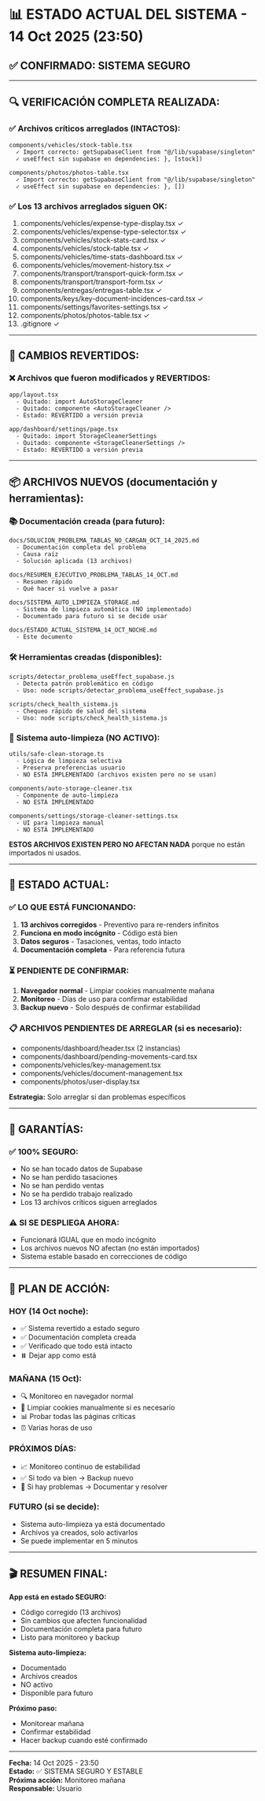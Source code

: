 # 📊 ESTADO ACTUAL DEL SISTEMA - 14 Oct 2025 (23:50)

## ✅ **CONFIRMADO: SISTEMA SEGURO**

---

## 🔍 **VERIFICACIÓN COMPLETA REALIZADA:**

### ✅ **Archivos críticos arreglados (INTACTOS):**

```
components/vehicles/stock-table.tsx
  ✓ Import correcto: getSupabaseClient from "@/lib/supabase/singleton"
  ✓ useEffect sin supabase en dependencies: }, [stock])
  
components/photos/photos-table.tsx
  ✓ Import correcto: getSupabaseClient from "@/lib/supabase/singleton"
  ✓ useEffect sin supabase en dependencies: }, [])
```

### ✅ **Los 13 archivos arreglados siguen OK:**
1. components/vehicles/expense-type-display.tsx ✓
2. components/vehicles/expense-type-selector.tsx ✓
3. components/vehicles/stock-stats-card.tsx ✓
4. components/vehicles/stock-table.tsx ✓
5. components/vehicles/time-stats-dashboard.tsx ✓
6. components/vehicles/movement-history.tsx ✓
7. components/transport/transport-quick-form.tsx ✓
8. components/transport/transport-form.tsx ✓
9. components/entregas/entregas-table.tsx ✓
10. components/keys/key-document-incidences-card.tsx ✓
11. components/settings/favorites-settings.tsx ✓
12. components/photos/photos-table.tsx ✓
13. .gitignore ✓

---

## 🔄 **CAMBIOS REVERTIDOS:**

### ❌ **Archivos que fueron modificados y REVERTIDOS:**
```
app/layout.tsx
  - Quitado: import AutoStorageCleaner
  - Quitado: componente <AutoStorageCleaner />
  - Estado: REVERTIDO a versión previa
  
app/dashboard/settings/page.tsx
  - Quitado: import StorageCleanerSettings
  - Quitado: componente <StorageCleanerSettings />
  - Estado: REVERTIDO a versión previa
```

---

## 📦 **ARCHIVOS NUEVOS (documentación y herramientas):**

### 📚 **Documentación creada (para futuro):**
```
docs/SOLUCION_PROBLEMA_TABLAS_NO_CARGAN_OCT_14_2025.md
  - Documentación completa del problema
  - Causa raíz
  - Solución aplicada (13 archivos)
  
docs/RESUMEN_EJECUTIVO_PROBLEMA_TABLAS_14_OCT.md
  - Resumen rápido
  - Qué hacer si vuelve a pasar
  
docs/SISTEMA_AUTO_LIMPIEZA_STORAGE.md
  - Sistema de limpieza automática (NO implementado)
  - Documentado para futuro si se decide usar
  
docs/ESTADO_ACTUAL_SISTEMA_14_OCT_NOCHE.md
  - Este documento
```

### 🛠️ **Herramientas creadas (disponibles):**
```
scripts/detectar_problema_useEffect_supabase.js
  - Detecta patrón problemático en código
  - Uso: node scripts/detectar_problema_useEffect_supabase.js
  
scripts/check_health_sistema.js
  - Chequeo rápido de salud del sistema
  - Uso: node scripts/check_health_sistema.js
```

### 🧹 **Sistema auto-limpieza (NO ACTIVO):**
```
utils/safe-clean-storage.ts
  - Lógica de limpieza selectiva
  - Preserva preferencias usuario
  - NO ESTÁ IMPLEMENTADO (archivos existen pero no se usan)
  
components/auto-storage-cleaner.tsx
  - Componente de auto-limpieza
  - NO ESTÁ IMPLEMENTADO
  
components/settings/storage-cleaner-settings.tsx
  - UI para limpieza manual
  - NO ESTÁ IMPLEMENTADO
```

**ESTOS ARCHIVOS EXISTEN PERO NO AFECTAN NADA** porque no están importados ni usados.

---

## 🎯 **ESTADO ACTUAL:**

### ✅ **LO QUE ESTÁ FUNCIONANDO:**
1. **13 archivos corregidos** - Preventivo para re-renders infinitos
2. **Funciona en modo incógnito** - Código está bien
3. **Datos seguros** - Tasaciones, ventas, todo intacto
4. **Documentación completa** - Para referencia futura

### ⏳ **PENDIENTE DE CONFIRMAR:**
1. **Navegador normal** - Limpiar cookies manualmente mañana
2. **Monitoreo** - Días de uso para confirmar estabilidad
3. **Backup nuevo** - Solo después de confirmar estabilidad

### 📋 **ARCHIVOS PENDIENTES DE ARREGLAR (si es necesario):**
- components/dashboard/header.tsx (2 instancias)
- components/dashboard/pending-movements-card.tsx
- components/vehicles/key-management.tsx
- components/vehicles/document-management.tsx
- components/photos/user-display.tsx

**Estrategia:** Solo arreglar si dan problemas específicos

---

## 🔐 **GARANTÍAS:**

### ✅ **100% SEGURO:**
- No se han tocado datos de Supabase
- No se han perdido tasaciones
- No se han perdido ventas
- No se ha perdido trabajo realizado
- Los 13 archivos críticos siguen arreglados

### ⚠️ **SI SE DESPLIEGA AHORA:**
- Funcionará IGUAL que en modo incógnito
- Los archivos nuevos NO afectan (no están importados)
- Sistema estable basado en correcciones de código

---

## 📅 **PLAN DE ACCIÓN:**

### **HOY (14 Oct noche):**
- ✅ Sistema revertido a estado seguro
- ✅ Documentación completa creada
- ✅ Verificado que todo está intacto
- ⏸️ Dejar app como está

### **MAÑANA (15 Oct):**
- 🔍 Monitoreo en navegador normal
- 🧹 Limpiar cookies manualmente si es necesario
- 📊 Probar todas las páginas críticas
- ⏰ Varias horas de uso

### **PRÓXIMOS DÍAS:**
- 📈 Monitoreo continuo de estabilidad
- ✅ Si todo va bien → Backup nuevo
- 📝 Si hay problemas → Documentar y resolver

### **FUTURO (si se decide):**
- Sistema auto-limpieza ya está documentado
- Archivos ya creados, solo activarlos
- Se puede implementar en 5 minutos

---

## 🎬 **RESUMEN FINAL:**

**App está en estado SEGURO:**
- Código corregido (13 archivos)
- Sin cambios que afecten funcionalidad
- Documentación completa para futuro
- Listo para monitoreo y backup

**Sistema auto-limpieza:**
- Documentado
- Archivos creados
- NO activo
- Disponible para futuro

**Próximo paso:**
- Monitorear mañana
- Confirmar estabilidad
- Hacer backup cuando esté confirmado

---

**Fecha:** 14 Oct 2025 - 23:50  
**Estado:** ✅ SISTEMA SEGURO Y ESTABLE  
**Próxima acción:** Monitoreo mañana  
**Responsable:** Usuario

